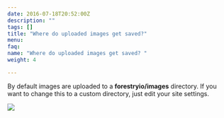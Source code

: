 ```yaml
---
date: 2016-07-18T20:52:00Z
description: ""
tags: []
title: "Where do uploaded images get saved?"
menu:
faq:
name: "Where do uploaded images get saved? "
weight: 4

---
```

By default images are uploaded to a **forestryio/images** directory. If you want to change this to a custom directory, just edit your site settings.

![][image-1]

[image-1]:	/docs/forestryio/images/Forestry-custom-image-path.png